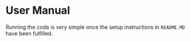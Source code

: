 # User Manual

Running the code is very simple once the setup instructions in `README.MD` have been fulfilled.